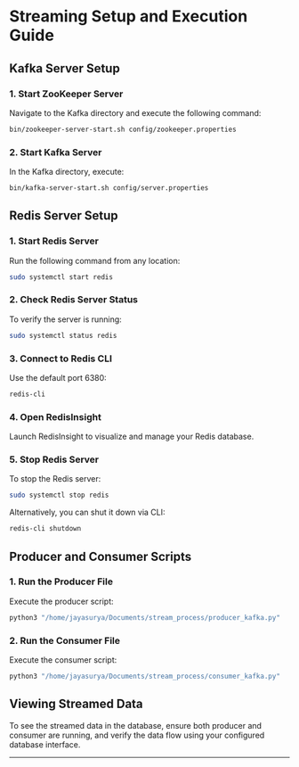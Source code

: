 # Streaming Setup and Execution Guide

## Kafka Server Setup

### 1. Start ZooKeeper Server
Navigate to the Kafka directory and execute the following command:
```bash
bin/zookeeper-server-start.sh config/zookeeper.properties
```

### 2. Start Kafka Server
In the Kafka directory, execute:
```bash
bin/kafka-server-start.sh config/server.properties
```

## Redis Server Setup

### 1. Start Redis Server
Run the following command from any location:
```bash
sudo systemctl start redis
```

### 2. Check Redis Server Status
To verify the server is running:
```bash
sudo systemctl status redis
```

### 3. Connect to Redis CLI
Use the default port 6380:
```bash
redis-cli
```

### 4. Open RedisInsight
Launch RedisInsight to visualize and manage your Redis database.

### 5. Stop Redis Server
To stop the Redis server:
```bash
sudo systemctl stop redis
```
Alternatively, you can shut it down via CLI:
```bash
redis-cli shutdown
```

## Producer and Consumer Scripts

### 1. Run the Producer File
Execute the producer script:
```bash
python3 "/home/jayasurya/Documents/stream_process/producer_kafka.py"
```

### 2. Run the Consumer File
Execute the consumer script:
```bash
python3 "/home/jayasurya/Documents/stream_process/consumer_kafka.py"
```

## Viewing Streamed Data
To see the streamed data in the database, ensure both producer and consumer are running, and verify the data flow using your configured database interface.

---
